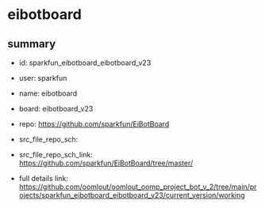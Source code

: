 # eibotboard
 
## summary 
* id: sparkfun_eibotboard_eibotboard_v23
* user: sparkfun
* name: eibotboard
* board: eibotboard_v23
* repo: https://github.com/sparkfun/EiBotBoard



* src_file_repo_sch: 
* src_file_repo_sch_link: https://github.com/sparkfun/EiBotBoard/tree/master/
* full details link: https://github.com/oomlout/oomlout_oomp_project_bot_v_2/tree/main/projects/sparkfun_eibotboard_eibotboard_v23/current_version/working  







